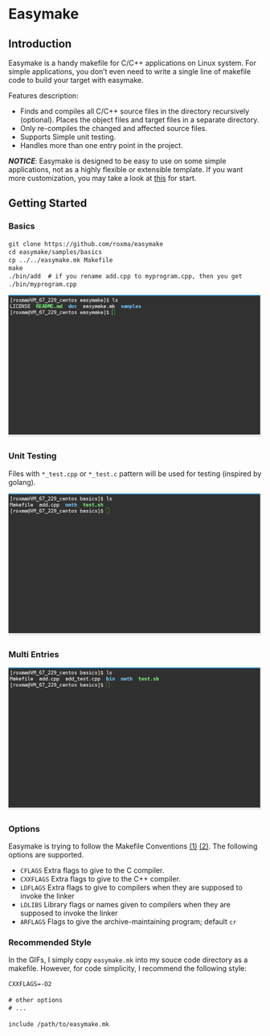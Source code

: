 # Easymake



## Introduction ##

Easymake is a handy makefile for C/C++ applications on Linux system. For simple applications, you don&rsquo;t even need to write a single line of makefile code to build your target with easymake.

Features description:

* Finds and compiles all C/C++ source files in the directory recursively (optional). Places the object files and target files in a separate directory.
* Only re-compiles the changed and affected source files.
* Supports Simple unit testing.
* Handles more than one entry point in the project.

***NOTICE***: Easymake is designed to be easy to use on some simple applications, not as a highly flexible or extensible template. If you want more customization, you may take a look at [this](https://gist.github.com/samuelsmal/e43f2001cfc81fee18b6) for start.

## Getting Started ##

### Basics

```
git clone https://github.com/roxma/easymake
cd easymake/samples/basics
cp ../../easymake.mk Makefile
make
./bin/add  # if you rename add.cpp to myprogram.cpp, then you get ./bin/myprogram.cpp
```

![basics](./doc/images/basics.gif)

### Unit Testing

Files with `*_test.cpp` or `*_test.c` pattern will be used for testing (inspired by golang).

![unit_test](./doc/images/unit_test.gif)

### Multi Entries

![multi_entries](./doc/images/multi_entries.gif)

### Options

Easymake is trying to follow the Makefile Conventions [(1)](https://www.gnu.org/software/make/manual/html_node/Implicit-Variables.html#Implicit-Variables) [(2)](https://www.gnu.org/prep/standards/html_node/Makefile-Conventions.html). The following options are supported.

- `CFLAGS` Extra flags to give to the C compiler.
- `CXXFLAGS` Extra flags to give to the C++ compiler.
- `LDFLAGS` Extra flags to give to compilers when they are supposed to invoke the linker
- `LDLIBS` Library flags or names given to compilers when they are supposed to invoke the linker
- `ARFLAGS` Flags to give the archive-maintaining program; default `cr`

### Recommended Style

In the GIFs, I simply copy `easymake.mk` into my souce code directory as a makefile. However, for code simplicity, I recommend the following style:

```
CXXFLAGS=-O2

# other options
# ...

include /path/to/easymake.mk
```

